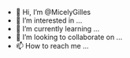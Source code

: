 - 👋 Hi, I’m @MicelyGilles
- 👀 I’m interested in ...
- 🌱 I’m currently learning ...
- 💞️ I’m looking to collaborate on ...
- 📫 How to reach me ...

<!---
MicelyGilles/MicelyGilles is a ✨ special ✨ repository because its `README.md` (this file) appears on your GitHub profile.
You can click the Preview link to take a look at your changes.
--->
